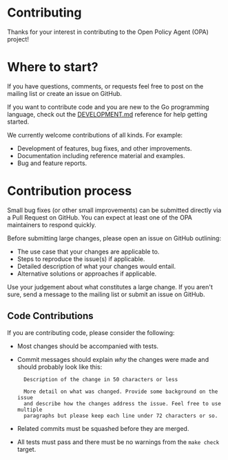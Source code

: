 # Contributing

Thanks for your interest in contributing to the Open Policy Agent (OPA) project!

# Where to start?

If you have questions, comments, or requests feel free to post on the mailing list or
create an issue on GitHub.

If you want to contribute code and you are new to the Go programming language, check out
the [DEVELOPMENT.md](./docs/devel/DEVELOPMENT.md) reference for help getting started.

We currently welcome contributions of all kinds. For example:

- Development of features, bug fixes, and other improvements.
- Documentation including reference material and examples.
- Bug and feature reports.

# Contribution process

Small bug fixes (or other small improvements) can be submitted directly via a Pull Request on GitHub.
You can expect at least one of the OPA maintainers to respond quickly.

Before submitting large changes, please open an issue on GitHub outlining:

- The use case that your changes are applicable to.
- Steps to reproduce the issue(s) if applicable.
- Detailed description of what your changes would entail.
- Alternative solutions or approaches if applicable.

Use your judgement about what constitutes a large change. If you aren't sure, send a message to the
mailing list or submit an issue on GitHub.

## Code Contributions

If you are contributing code, please consider the following:

- Most changes should be accompanied with tests.
- Commit messages should explain *why* the changes were made and should probably look like this:

        Description of the change in 50 characters or less

        More detail on what was changed. Provide some background on the issue
        and describe how the changes address the issue. Feel free to use multiple
        paragraphs but please keep each line under 72 characters or so.

- Related commits must be squashed before they are merged.
- All tests must pass and there must be no warnings from the `make check` target.
